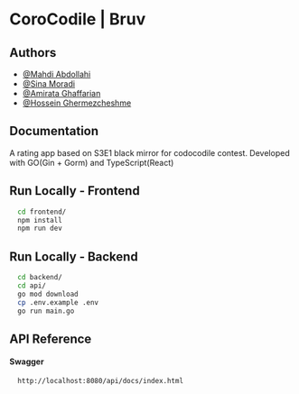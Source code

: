 
# CoroCodile | Bruv



## Authors

- [@Mahdi Abdollahi](https://github.com/MAwasTaken)
- [@Sina Moradi](https://github.com/ceenaa)
- [@Amirata Ghaffarian](https://github.com/amirata051)
- [@Hossein Ghermezcheshme](https://github.com/HosseinGh82)



## Documentation

A rating app based on S3E1 black mirror for codocodile contest.
Developed with GO(Gin + Gorm) and TypeScript(React)


## Run Locally - Frontend

```bash
  cd frontend/
  npm install
  npm run dev
```

## Run Locally - Backend

```bash
  cd backend/
  cd api/
  go mod download
  cp .env.example .env
  go run main.go
```
    
## API Reference

#### Swagger

```http
  http://localhost:8080/api/docs/index.html
```

